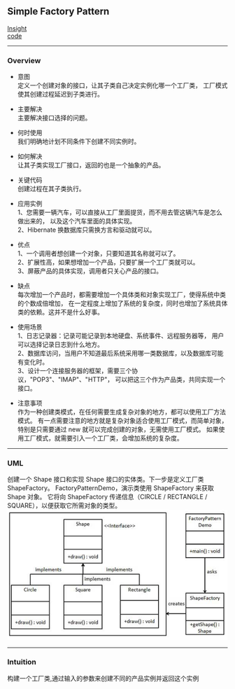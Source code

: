 ## Simple Factory Pattern
[Insight](https://www.runoob.com/design-pattern/factory-pattern.html)  
[code](https://github.com/wan-h/Brainpower/blob/master/Code/CS/DesignPatterns/SimpleFactoryPattern.py)

---
### Overview  
* 意图  
定义一个创建对象的接口，让其子类自己决定实例化哪一个工厂类，
工厂模式使其创建过程延迟到子类进行。

* 主要解决  
主要解决接口选择的问题。

* 何时使用  
我们明确地计划不同条件下创建不同实例时。

* 如何解决  
让其子类实现工厂接口，返回的也是一个抽象的产品。

* 关键代码  
创建过程在其子类执行。

* 应用实例  
1、您需要一辆汽车，可以直接从工厂里面提货，而不用去管这辆汽车是怎么做出来的，
以及这个汽车里面的具体实现。   
2、Hibernate 换数据库只需换方言和驱动就可以。

* 优点  
1、一个调用者想创建一个对象，只要知道其名称就可以了。   
2、扩展性高，如果想增加一个产品，只要扩展一个工厂类就可以。   
3、屏蔽产品的具体实现，调用者只关心产品的接口。

* 缺点  
每次增加一个产品时，都需要增加一个具体类和对象实现工厂，使得系统中类的个数成倍增加，
在一定程度上增加了系统的复杂度，同时也增加了系统具体类的依赖。这并不是什么好事。

* 使用场景  
1、日志记录器：记录可能记录到本地硬盘、系统事件、远程服务器等，
用户可以选择记录日志到什么地方。   
2、数据库访问，当用户不知道最后系统采用哪一类数据库，以及数据库可能有变化时。  
3、设计一个连接服务器的框架，需要三个协议，"POP3"、"IMAP"、"HTTP"，
可以把这三个作为产品类，共同实现一个接口。

* 注意事项  
作为一种创建类模式，在任何需要生成复杂对象的地方，都可以使用工厂方法模式。
有一点需要注意的地方就是复杂对象适合使用工厂模式，而简单对象，
特别是只需要通过 new 就可以完成创建的对象，无需使用工厂模式。
如果使用工厂模式，就需要引入一个工厂类，会增加系统的复杂度。

---
### UML  
创建一个 Shape 接口和实现 Shape 接口的实体类。下一步是定义工厂类 ShapeFactory。
FactoryPatternDemo，演示类使用 ShapeFactory 来获取 Shape 对象。
它将向 ShapeFactory 传递信息（CIRCLE / RECTANGLE / SQUARE），以便获取它所需对象的类型。  
![](src/UML_0.png)

---
### Intuition  
构建一个工厂类,通过输入的参数来创建不同的产品实例并返回这个实例